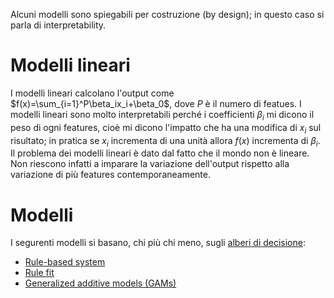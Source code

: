 Alcuni modelli sono spiegabili per costruzione (by design); in questo caso si parla di interpretability.
# Modelli lineari
I modelli lineari calcolano l'output come $f(x)=\sum_{i=1}^P\beta_ix_i+\beta_0$, dove $P$ è il numero di featues. I modelli lineari sono molto interpretabili perché i coefficienti $\beta_i$ mi dicono il peso di ogni features, cioè mi dicono l'impatto che ha una modifica di $x_i$ sul risultato; in pratica se $x_i$ incrementa di una unità allora $f(x)$ incrementa di $\beta_i$.
Il problema dei modelli lineari è dato dal fatto che il mondo non è lineare. Non riescono infatti a imparare la variazione dell'output rispetto alla variazione di più features contemporaneamente.
# Modelli
I segurenti modelli si basano, chi più chi meno, sugli [alberi di decisione](Decision%20tree.md):
- [Rule-based system](regio/Interpretability/Rule-based%20system.md)
- [Rule fit](regio/Interpretability/Rule%20fit.md)
- [Generalized additive models (GAMs)](regio/Interpretability/Generalized%20additive%20models%20(GAMs).md)